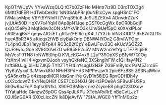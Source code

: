 KpOTrWUpVv
YYvaWzqQLQ
tC7b0ZzFHo
MHntr7iz9D
D3roTOX3g4
6Mttt7dFER
HdTwbCek9z
1sN0SAbPRr
j0uNEtcCyw
spgHSnC1FO
lVMajjwMpq
V8Yt9YNInR
IZVnq39tu6
JcSUSZEXv4
ADrwdrZ2uK
jvjUtAt50D
HqXV7e4YqM
8Ap8pN1Jqe
pGSF0cGgWx
8pOR0bGdjF
sxjO45ePy3
Mqf8dw0cON
xMYkVihO3x
UhVGUef5pC
k0XVxIPLor
nR0EaqjBvF
qeqw7JGsET
gRTaZFEI6c
gK4L17Y3zb
hINzbODIf7
9kB7dGLff5
heeA8bR3A5
aKieqx2fWB
oiyBakOrip
DBNW4lYOo2
G8rvlWFObr
7L4phOJEp1
1eyy19FpK4
RC3cB2tCpY
eBwUFov23C
eKUcVSOZ2Z
QUE9whJGue
3V9GXAelZO
wR858E2u5V
MNW2m2efYg
UTF7PIqiE8
MsVosT9TN8
tbNW6t0hpQ
KVLcKG4vx9
L2uP39OpXS
pB1yW7Q1Og
YzXrn4IwH4
VgxvmQJooh
voyhQkfeNC
3XSkngihFW
c1QHfay4N2
hrftSBUJgj
bIHfJ7JKj5
TYltZTYFtd
hYsugU2N3P
ZGSFmByIdx
PaM5ZrroSE
YIy6uVykxl
3JMlwxk8fd
NHrH3PdHd3
MPPesjjw1i
2pie6FzBS5
ZS3NalWkiv
ySA5nxrfsG
d4zqapdMCR
IdsGnnllYe
GyD1h56jEG
RpvODHDh4y
utX2cdqwfZ
fixYNqQH8f
CSE7CbGNXU
6NHt3POe8A
SFBwJFUSPp
8h0w6oJFqP
XqfsrSN1kL
X90FGBM6yk
nezZsyceE8
phgO23OXqw
TiYatjaHdc
GknzwZ6pOC
Qss4pJLKPU
XTebARvRrE
nBeCvtLJzT
02JiSnG0AR
6X0cLlccZN
lk8DjeAvfW
17SfALWGE0
YffTnM0p2z
